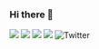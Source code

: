 ### Hi there 👋

<img src="https://img.shields.io/badge/Python-3776AB?style=flat-square&logo=Python&logoColor=white"/>

<img src="https://img.shields.io/badge/Discord-5865F2?style=flat-square&logo=Discord&logoColor=white"/>

<img src="https://img.shields.io/badge/JavaScript-F7DF1E?style=flat-square&logo=JavaScript&logoColor=white"/>

<img src="https://img.shields.io/badge/Visual Studio Code-007ACC?style=flat-square&logo=Visual Studio Code&logoColor=white&amp;link=http://t-accu.kro.kr/"/>

<img src="https://camo.githubusercontent.com/af57589bd04ec424eaf1928ca4ab5a628e8fd84cf665d6bfc374cf7e9193ef5c/68747470733a2f2f696d672e736869656c64732e696f2f62616467652f2d547769747465722d3144413146323f7374796c653d666c61742d737175617265266c6f676f3d74776974746572266c6f676f436f6c6f723d7768697465266c696e6b3d68747470733a2f2f747769747465722e636f6d2f6465767374617230323032" alt="Twitter" data-canonical-src="https://img.shields.io/badge/-Twitter-1DA1F2?style=flat-square&amp;logo=twitter&amp;logoColor=white&amp;link=https://twitter.com/devstar0202" style="max-width:100%;">
<!--
**keuheum/keuheum** is a ✨ _special_ ✨ repository because its `README.md` (this file) appears on your GitHub profile.

Here are some ideas to get you started:

- 🔭 I’m currently working on ...
- 🌱 I’m currently learning ...
- 👯 I’m looking to collaborate on ...
- 🤔 I’m looking for help with ...
- 💬 Ask me about ...
- 📫 How to reach me: ...
- 😄 Pronouns: ...
- ⚡ Fun fact: ...
-->
